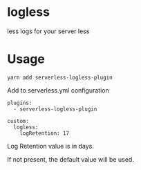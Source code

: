 # logless

less logs for your server less


# Usage

```
yarn add serverless-logless-plugin
```

Add to serverless.yml configuration

```
plugins:  
  - serverless-logless-plugin

custom:
  logless:
    logRetention: 17
```


Log Retention value is in days.

If not present, the default value will be used.
